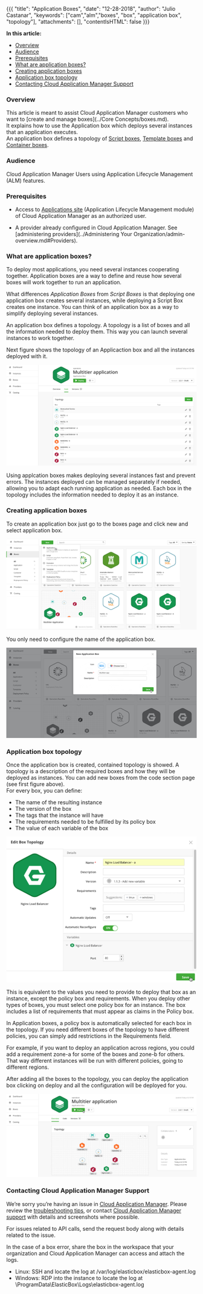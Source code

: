 {{{ 
"title": "Application Boxes",
"date": "12-28-2018",
"author": "Julio Castanar",
"keywords": ["cam","alm","boxes", "box", "application box", "topology"],
"attachments": [],
"contentIsHTML": false
}}}

**In this article:**

* [Overview](#overview)
* [Audience](#audience)
* [Prerequisites](#prerequisites)
* [What are application boxes?](#what-are-application-boxes)
* [Creating application boxes](#creating-application-boxes)
* [Application box topology](#application-box-topology)
* [Contacting Cloud Application Manager Support](#contacting-cloud-application-manager-support)

### Overview

This article is meant to assist Cloud Application Manager customers who want to [create and manage boxes](../Core Concepts/boxes.md).<br/>
It explains how to use the Application box which deploys several instances that an application executes.<br/>
An application box defines a topology of [Script boxes](script-box.md), [Template boxes](template-box.md) and [Container boxes](docker-container-service.md).


### Audience

Cloud Application Manager Users using Application Lifecycle Management (ALM) features.

### Prerequisites

* Access to [Applications site](https://cam.ctl.io/#/boxes) (Application Lifecycle Management module) of Cloud Application Manager as an authorized user.

* A provider already configured in Cloud Application Manager. See [administering providers](../Administering Your Organization/admin-overview.md#Providers).

### What are application boxes?

To deploy most applications, you need several instances cooperating together. Application boxes are a way to define and reuse how several boxes will work together to run an application.

What differences *Application Boxes* from *Script Boxes* is that deploying one application box creates several instances, while deploying a Script Box creates one instance. You can think of an application box as a way to simplify deploying several instances.

An application box defines a topology. A topology is a list of boxes and all the information needed to deploy them. This way you can launch several instances to work together.

Next figure shows the topology of an Applicaction box and all the instances deployed with it.

![application-boxes-1.png](../../images/cloud-application-manager/application-boxes-1.png)

Using applcation boxes makes deploying several instances fast and prevent errors. The instances deployed can be managed separately if needed, allowing you to adapt each running application as needed. Each box in the topology includes the information needed to deploy it as an instance.

### Creating application boxes

To create an application box just go to the boxes page and click new and select application box.

![application-boxes-2.png](../../images/cloud-application-manager/application-boxes-2.png)

You only need to configure the name of the application box.

![application-boxes-3.png](../../images/cloud-application-manager/application-boxes-3.png)


### Application box topology
Once the application box is created, contained topology is showed.
A topology is a description of the required boxes and how they will be deployed as instances. 
You can add new boxes from the code section page (see first figure above).<br/>
For every box, you can define:

* The name of the resulting instance
* The version of the box
* The tags that the instance will have
* The requirements needed to be fulfilled by its policy box
* The value of each variable of the box

![application-boxes-4.png](../../images/cloud-application-manager/application-boxes-4.png)

This is equivalent to the values you need to provide to deploy that box as an instance, except the policy box and requirements. When you deploy other types of boxes, you must select one policy box for an instance. The box includes a list of requirements that must appear as claims in the Policy box.

In Application boxes, a policy box is automatically selected for each box in the topology. If you need different boxes of the topology to have different policies, you can simply add restrictions in the Requirements field.

For example, if you want to deploy an application across regions, you could add a requirement zone-a for some of the boxes and zone-b for others. That way different instances will be run with different policies, going to different regions.

After adding all the boxes to the topology, you can deploy the application box clicking on deploy and all the configuration will be deployed for you.

![application-boxes-5.png](../../images/cloud-application-manager/application-boxes-5.png)

### Contacting Cloud Application Manager Support

We’re sorry you’re having an issue in [Cloud Application Manager](https://www.ctl.io/cloud-application-manager/). Please review the [troubleshooting tips](../Troubleshooting/troubleshooting-tips.md), or contact [Cloud Application Manager support](mailto:incident@CenturyLink.com) with details and screenshots where possible.

For issues related to API calls, send the request body along with details related to the issue.

In the case of a box error, share the box in the workspace that your organization and Cloud Application Manager can access and attach the logs.
* Linux: SSH and locate the log at /var/log/elasticbox/elasticbox-agent.log
* Windows: RDP into the instance to locate the log at \ProgramData\ElasticBox\Logs\elasticbox-agent.log
